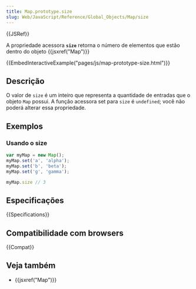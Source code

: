 ```yaml
---
title: Map.prototype.size
slug: Web/JavaScript/Reference/Global_Objects/Map/size
---
```


{{JSRef}}

A propriedade acessora **`size`** retorna o número de elementos que estão dentro do objeto {{jsxref("Map")}}

{{EmbedInteractiveExample("pages/js/map-prototype-size.html")}}

## Descrição

O valor de `size` é um inteiro que representa a quantidade de entradas que o objeto `Map` possui.
A função acessora set para `size` é `undefined`; você não poderá alterar essa propriedade.

## Exemplos

### Usando o size

```js
var myMap = new Map();
myMap.set('a', 'alpha');
myMap.set('b', 'beta');
myMap.set('g', 'gamma');

myMap.size // 3
```

## Especificações

{{Specifications}}

## Compatibilidade com browsers

{{Compat}}

## Veja também

- {{jsxref("Map")}}
